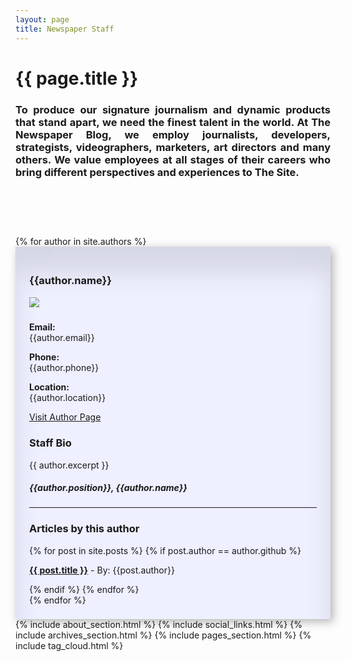 ```yaml
---
layout: page
title: Newspaper Staff
---
```


# {{ page.title }}

<h3 style="text-align: justify;">To produce our signature journalism and dynamic products that stand apart, we need the finest talent in the world. At The Newspaper Blog, we employ journalists, developers, strategists, videographers, marketers, art directors and many others. We value employees at all stages of their careers who bring different perspectives and experiences to The Site.</h3>

<h1>&nbsp;</h1>
{% for author in site.authors %}

<div class="row">

  <div class="col col-8 rounded"  
       style="
         background-color: #eeefff;
         padding: 22px;
         box-shadow: 
           inset 0 3em 3em rgba(0, 0, 0, 0.1), 
                 0 0 0 -2px rgb(255, 255, 255), 
                 0.3em 0.3em 1em rgba(0, 0, 0, 0.3); 
  ">
    <div class="row">
      <div class="col-4">
        <h3>{{author.name}}</h3>
        <img class="img-fluid" src="{{site.url}}{{site.baseurl}}{{author.profile_img}}" />
        <p></p>
        <h5></h5>
        <p><strong>Email:</strong><br/>{{author.email}}</p>
        <p><strong>Phone:</strong><br/>{{author.phone}}</p>
        <p><strong>Location:</strong><br/>{{author.location}}</p>
        <div class="d-grid gap-2">
          <a href="{{site.url}}{{site.baseurl}}/authors/{{ author.github }}" class="btn btn-block btn-outline-primary" >
            Visit Author Page</a> 
        </div>
      </div>
      <div class="col-8">
        <h3>Staff Bio</h3>
        <article style="text-align: justify;">
          {{ author.excerpt }}
        </article>
        <h5><strong>{{author.position}}, {{author.name}}</strong></h5>
        <hr>
        <h3>Articles by this author</h3>
        {% for post in site.posts %}
          {% if post.author == author.github %}
            <p><a href="{{site.url}}{{site.baseurl}}{{ post.url }}"><strong>{{ post.title }}</strong></a> - By: {{post.author}}</p>
          {% endif %}
        {% endfor %}
      </div>
    </div>
{% endfor %}
    
  </div>
  <div class="col col-4 bg-old-paper rounded">
    {% include about_section.html %}
    {% include social_links.html %}
    {% include archives_section.html %}
    {% include pages_section.html %}
    {% include tag_cloud.html %}
  </div>

</div>